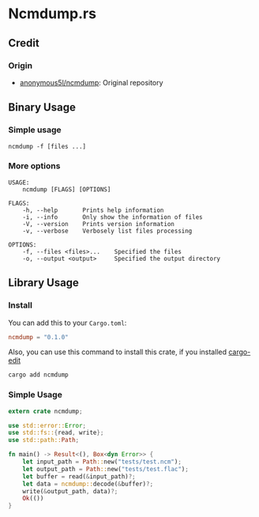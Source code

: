 # Ncmdump.rs

## Credit

### Origin

* [anonymous5l/ncmdump](https://github.com/anonymous5l/ncmdump): Original repository

## Binary Usage

### Simple usage

```shell
ncmdump -f [files ...]
```

### More options

```
USAGE:
    ncmdump [FLAGS] [OPTIONS]

FLAGS:
    -h, --help       Prints help information
    -i, --info       Only show the information of files
    -V, --version    Prints version information
    -v, --verbose    Verbosely list files processing

OPTIONS:
    -f, --files <files>...    Specified the files
    -o, --output <output>     Specified the output directory
```

## Library Usage

### Install

You can add this to your `Cargo.toml`:

```toml
ncmdump = "0.1.0"
```

Also, you can use this command to install this crate,
if you installed [cargo-edit](https://github.com/killercup/cargo-edit)

```shell
cargo add ncmdump
```

### Simple Usage

```rust
extern crate ncmdump;

use std::error::Error;
use std::fs::{read, write};
use std::path::Path;

fn main() -> Result<(), Box<dyn Error>> {
    let input_path = Path::new("tests/test.ncm");
    let output_path = Path::new("tests/test.flac");
    let buffer = read(&input_path)?;
    let data = ncmdump::decode(&buffer)?;
    write(&output_path, data)?;
    Ok(())
}
```
